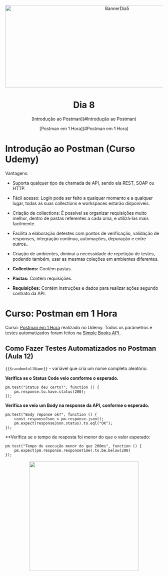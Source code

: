 <div align="center">
    <img src="Img/dia5.png" alt="BannerDia5" width="700px" height="263px">
    <h1> Dia 8 </h1>
    <p>[Introdução ao Postman](#Introdução ao Postman)</p>
    <p>[Postman em 1 Hora](#Postman em 1 Hora)</p>
</div>

# Introdução ao Postman (Curso Udemy)

Vantagens:
- Suporta qualquer tipo de chamada de API, sendo ela REST, SOAP ou HTTP.
- Fácil acesso: Login pode ser feito a qualquer momento e a qualquer lugar, todas as suas collections e workspaces estarão disponíveis.
- Criação de collections: É possivel se organizar requisições muito melhor, dentro de pastas referentes a cada uma, e utilizá-las mais facilmente.
- Facilita a elaboração detestes com pontos de verificação, validação de responses, integração contínua, automações, depuração e entre outros..
- Criação de ambientes, diminui a necessidade de repetição de testes, podendo também, usar  as mesmas coleções em ambientes diferentes.

- **Collections:** Contém pastas.
- **Pastas:** Contém requisições.
- **Requisições:** Contém instruções e dados para  realizar ações segundo contrato da API.

# Curso: Postman em 1 Hora
Curso: [Postman em 1 Hora](https://compassuol.udemy.com/course/aprenda-postman-em-1-hora-iniciante/learn/lecture/26276436#overview) realizado no Udemy. Todos os parâmetros e testes automatizados foram feitos na [Simple Books API ](https://github.com/escoladedevs/postman-em-1-hora).


## Como Fazer Testes Automatizados no Postman (Aula 12)
```{{$randomfullName}}``` - variável que cria um nome completo aleatório. <br>

**Verifica se o Status Code veio comforme o esperado.**
```
pm.test("Status deu certo?", function () {
    pm.response.to.have.status(200); 
});
```
**Verifica se veio um Body na response da API, conforme o esperado.**
```
pm.test("Body reponse ok?", function () {
    const responseJson = pm.response.json();
    pm.expect(responseJson.status).to.eql("OK");
});
```
**Verifica se o tempo de resposta foi menor do que o valor esperado:
```
pm.test("Tempo de execução menor do que 200ms", function () {
    pm.expect(pm.response.responseTime).to.be.below(200)
});
```

<div align="center">
    <img src="Img/SimpleBooksPost" width="350px">
</div>

